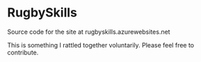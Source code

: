 # RugbySkills

Source code for the site at rugbyskills.azurewebsites.net

This is something I rattled together voluntarily. Please feel free to contribute.
